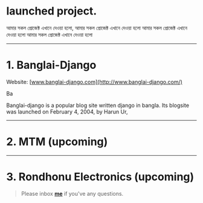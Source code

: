 # launched project.

আমার সকল প্রোজেক্ট এখানে দেওয়া হলো, আমার সকল প্রোজেক্ট এখানে দেওয়া হলো আমার সকল প্রোজেক্ট এখানে দেওয়া হলো আমার সকল প্রোজেক্ট এখানে দেওয়া হলো

---


# 1. Banglai-Django 

Website: [www.banglai-django.com](http://www.banglai-django.com/)

Ba

Banglai-django is a popular blog site written django in bangla.
Its blogsite was launched on February 4, 2004, by Harun Ur,



---


# 2. MTM (upcoming)


---

# 3. Rondhonu Electronics (upcoming)


> Please inbox **[me](https://www.facebook.com/shoriot)** if you've any questions.